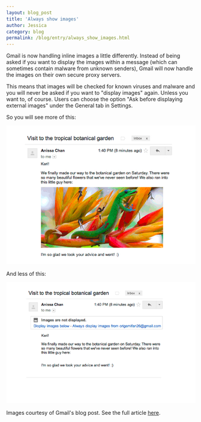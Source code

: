```yaml
---
layout: blog_post
title: 'Always show images'
author: Jessica
category: blog
permalink: /blog/entry/always_show_images.html
---
```


Gmail is now handling inline images a little differently. Instead of being asked if you want to display the images within a message (which can sometimes contain malware from unknown senders), Gmail will now handle the images on their own secure proxy servers.

This means that images will be checked for known viruses and malware and you will never be asked if you want to "display images" again. Unless you want to, of course. Users can choose the option "Ask before displaying external images" under the General tab in Settings. 

So you will see more of this:

![New Appearance](/assets/blog/2013-12-16-always_show_images/new.jpg)

And less of this:

![Old Appearance](/assets/blog/2013-12-16-always_show_images/old.jpg)

Images courtesy of Gmail's blog post. See the full article [here](http://gmailblog.blogspot.ca/2013/12/images-now-showing.html).
